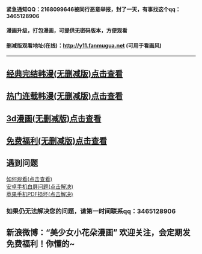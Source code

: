 #### 紧急通知QQ：2168099646被同行恶意举报，封了一天，有事找这个qq：3465128906

#### 漫画升级，打包漫画，可提供无密码版本，方便观看

#### 删减版观看地址(在线)：http://y11.fanmugua.net (可用于看画风)

*** 

## [经典完结韩漫(无删减版)点击查看](https://github.com/xiaohuaduomanhua/wanjiehanman/blob/master/README.md)
## [热门连载韩漫(无删减版)点击查看](https://github.com/xiaohuaduomanhua/lianzaihanman/blob/master/README.md)
## [3d漫画(无删减版)点击查看](https://github.com/xiaohuaduomanhua/3dmanhua/blob/master/README.md)
## [免费福利(无删减版)点击查看](https://github.com/xiaohuaduomanhua/fuli/blob/master/README.md)


## 遇到问题
[如何观看(点击查看)](https://upload-images.jianshu.io/upload_images/12061232-07a3629de61ded23.jpg)</br>
[安卓手机白屏问题(点击解决)](https://upload-images.jianshu.io/upload_images/12061232-0cc5cea6f7a3c2cc.jpeg)</br>
[苹果手机PDF损坏(点击解决)](https://upload-images.jianshu.io/upload_images/12061232-e5abadbacfacf92d.jpeg)</br>
### 如果仍无法解决您的问题，请第一时间联系qq：**3465128906**

## 新浪微博：“美少女小花朵漫画” 欢迎关注，会定期发免费福利！你懂的~

